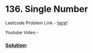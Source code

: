 # 136. Single Number

Leetcode Problem Link - [here](https://leetcode.com/problems/single-number/description/?envType=study-plan-v2&envId=top-100-liked)!

Youtube Video - 

### [Solution]():

```cpp


```